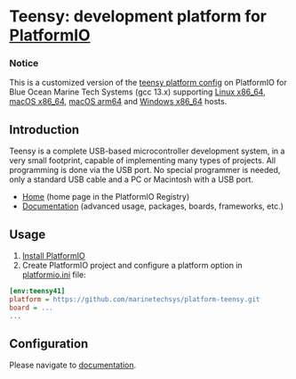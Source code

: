 # Teensy: development platform for [PlatformIO](https://platformio.org)

### Notice
This is a customized version of the [teensy platform config](https://github.com/platformio/platform-teensy) on PlatformIO for Blue Ocean Marine Tech Systems (gcc 13.x) supporting [Linux x86_64](https://github.com/tsandmann/arm-cortexm-toolchain-linux), [macOS x86_64](https://github.com/tsandmann/arm-cortexm-toolchain-mac), [macOS arm64](https://github.com/tsandmann/arm-cortexm-toolchain-macos-arm64) and [Windows x86_64](https://github.com/tsandmann/arm-cortexm-toolchain-win64) hosts.

## Introduction
Teensy is a complete USB-based microcontroller development system, in a very small footprint, capable of implementing many types of projects. All programming is done via the USB port. No special programmer is needed, only a standard USB cable and a PC or Macintosh with a USB port.

* [Home](https://registry.platformio.org/platforms/platformio/teensy) (home page in the PlatformIO Registry)
* [Documentation](https://docs.platformio.org/page/platforms/teensy.html) (advanced usage, packages, boards, frameworks, etc.)

## Usage

1. [Install PlatformIO](https://platformio.org)
2. Create PlatformIO project and configure a platform option in [platformio.ini](https://docs.platformio.org/page/projectconf.html) file:

```ini
[env:teensy41]
platform = https://github.com/marinetechsys/platform-teensy.git
board = ...
...
```

## Configuration

Please navigate to [documentation](https://docs.platformio.org/page/platforms/teensy.html).
